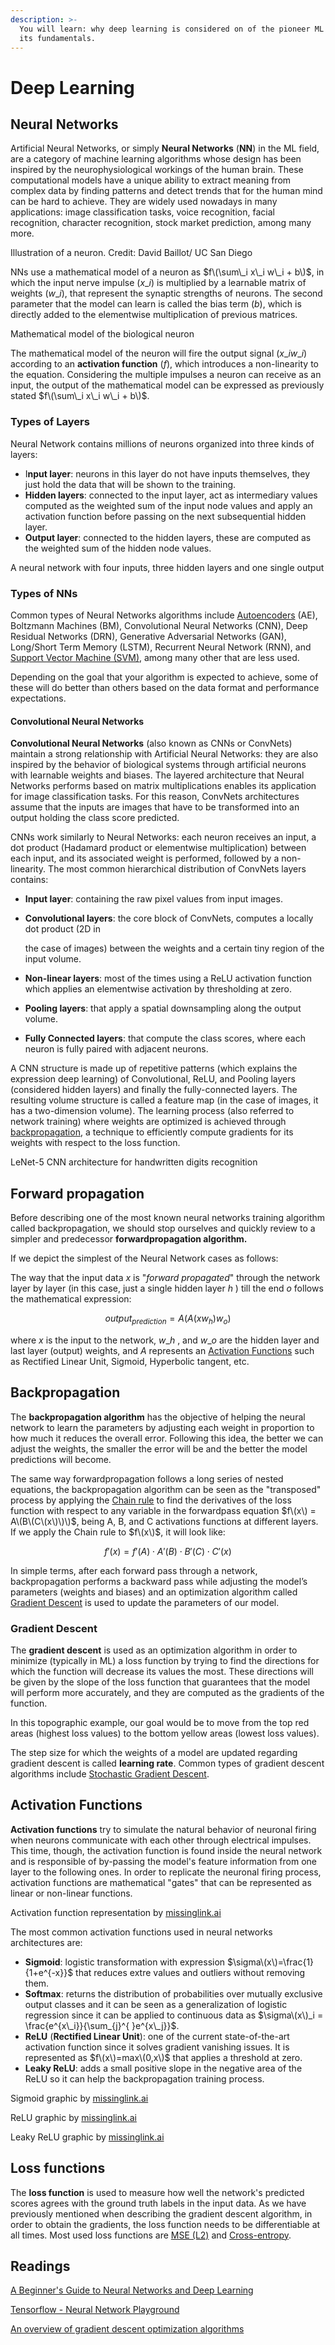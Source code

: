 ```yaml
---
description: >-
  You will learn: why deep learning is considered on of the pioneer ML types and
  its fundamentals.
---
```


# Deep Learning

## Neural Networks

Artificial Neural Networks, or simply **Neural Networks** \(**NN**\) in the ML field, are a category of machine learning algorithms whose design has been inspired by the neurophysiological workings of the human brain. These computational models have a unique ability to extract meaning from complex data by finding patterns and detect trends that for the human mind can be hard to achieve. They are widely used nowadays in many applications: image classification tasks, voice recognition, facial recognition, character recognition, stock market prediction, among many more.

Illustration of a neuron. Credit: David Baillot/ UC San Diego

NNs use a mathematical model of a neuron as $f\(\sum\_i x\_i w\_i + b\)$, in which the input nerve impulse \($x\_i$\) is multiplied by a learnable matrix of weights \($w\_i$\), that represent the synaptic strengths of neurons. The second parameter that the model can learn is called the bias term \($b$\), which is directly added to the elementwise multiplication of previous matrices.

Mathematical model of the biological neuron

The mathematical model of the neuron will fire the output signal \($x\_iw\_i$\) according to an **activation function** \($f$\), which introduces a non-linearity to the equation. Considering the multiple impulses a neuron can receive as an input, the output of the mathematical model can be expressed as previously stated $f\(\sum\_i x\_i w\_i + b\)$.

### Types of Layers

Neural Network contains millions of neurons organized into three kinds of layers:

* I**nput layer**: neurons in this layer do not have inputs themselves, they just hold the data that will be shown to the training.
* **Hidden layers**: connected to the input layer, act as intermediary values computed as the weighted sum of the input node values and apply an activation function before passing on the next subsequential hidden layer.
* **Output layer**: connected to the hidden layers, these are computed as the weighted sum of the hidden node values.

A neural network with four inputs, three hidden layers and one single output

### Types of NNs

Common types of Neural Networks algorithms include [Autoencoders](https://www.notion.so/adriaromero/Unsupervised-Learning-bc25a77ad70f48f38da754c42144cf3e#ff4a11c1ad3f43939295e9dd01f2c1a3) \(AE\), Boltzmann Machines \(BM\), Convolutional Neural Networks \(CNN\), Deep Residual Networks \(DRN\), Generative Adversarial Networks \(GAN\), Long/Short Term Memory \(LSTM\), Recurrent Neural Network \(RNN\), and [Support Vector Machine \(SVM\)](https://www.notion.so/adriaromero/Supervised-Learning-00b1f403bb5b4223be3f74cf9f5c4560#d6b18a44ca6b4b2ca17df07a96ad2b9c), among many other that are less used.

Depending on the goal that your algorithm is expected to achieve, some of these will do better than others based on the data format and performance expectations.

#### Convolutional Neural Networks

**Convolutional Neural Networks** \(also known as CNNs or ConvNets\) maintain a strong relationship with Artificial Neural Networks: they are also inspired by the behavior of biological systems through artificial neurons with learnable weights and biases. The layered architecture that Neural Networks performs based on matrix multiplications enables its application for image classification tasks. For this reason, ConvNets architectures assume that the inputs are images that have to be transformed into an output holding the class score predicted.

CNNs work similarly to Neural Networks: each neuron receives an input, a dot product \(Hadamard product or elementwise multiplication\) between each input, and its associated weight is performed, followed by a non-linearity. The most common hierarchical distribution of ConvNets layers contains:

* **Input layer**: containing the raw pixel values from input images.
* **Convolutional layers**: the core block of ConvNets, computes a locally dot product \(2D in

  the case of images\) between the weights and a certain tiny region of the input volume.

* **Non-linear layers**: most of the times using a ReLU activation function which applies an elementwise activation by thresholding at zero.
* **Pooling layers**: that apply a spatial downsampling along the output volume.
* **Fully Connected layers**: that compute the class scores, where each neuron is fully paired with adjacent neurons.

A CNN structure is made up of repetitive patterns \(which explains the expression deep learning\) of Convolutional, ReLU, and Pooling layers \(considered hidden layers\) and finally the fully-connected layers. The resulting volume structure is called a feature map \(in the case of images, it has a two-dimension volume\). The learning process \(also referred to network training\) where weights are optimized is achieved through [backpropagation](https://www.notion.so/adriaromero/Deep-Learning-08ec6b6a699d4c5bb385f4ac2c7533b6#886872274faf443185cebbc4a616a786), a technique to efficiently compute gradients for its weights with respect to the loss function.

LeNet-5 CNN architecture for handwritten digits recognition

## Forward propagation

Before describing one of the most known neural networks training algorithm called backpropagation, we should stop ourselves and quickly review to a simpler and predecessor **forwardpropagation algorithm.**

If we depict the simplest of the Neural Network cases as follows:

The way that the input data $x$ is "_forward propagated_" through the network layer by layer \(in this case, just a single hidden layer $h$ \) till the end $o$ follows the mathematical expression:

$$output_{prediction} = A(A(xw_h)w_o)$$

where $x$ is the input to the network, $w\_h$ , and $w\_o$ are the hidden layer and last layer \(output\) weights, and $A$ represents an [Activation Functions](https://www.notion.so/adriaromero/Deep-Learning-08ec6b6a699d4c5bb385f4ac2c7533b6#8b247fcedf3140c4bb01d374f7a689c3) such as Rectified Linear Unit, Sigmoid, Hyperbolic tangent, etc.

## Backpropagation

The **backpropagation algorithm** has the objective of helping the neural network to learn the parameters by adjusting each weight in proportion to how much it reduces the overall error. Following this idea, the better we can adjust the weights, the smaller the error will be and the better the model predictions will become.

The same way forwardpropagation follows a long series of nested equations, the backpropagation algorithm can be seen as the "transposed" process by applying the [Chain rule](https://en.wikipedia.org/wiki/Chain_rule) to find the derivatives of the loss function with respect to any variable in the forwardpass equation $f\(x\) = A\(B\(C\(x\)\)\)$, being A, B, and C activations functions at different layers. If we apply the Chain rule to $f\(x\)$, it will look like:

$$f'(x) = f'(A) \cdot A'(B) \cdot B'(C) \cdot C'(x)$$

In simple terms, after each forward pass through a network, backpropagation performs a backward pass while adjusting the model’s parameters \(weights and biases\) and an optimization algorithm called [Gradient Descent](https://www.notion.so/adriaromero/Deep-Learning-08ec6b6a699d4c5bb385f4ac2c7533b6#f4097128171d4f1088621c565c4e760c) is used to update the parameters of our model.

### Gradient Descent

The **gradient descent** is used as an optimization algorithm in order to minimize \(typically in ML\) a loss function by trying to find the directions for which the function will decrease its values the most. These directions will be given by the slope of the loss function that guarantees that the model will perform more accurately, and they are computed as the gradients of the function.

In this topographic example, our goal would be to move from the top red areas \(highest loss values\) to the bottom yellow areas \(lowest loss values\).

The step size for which the weights of a model are updated regarding gradient descent is called **learning rate**. Common types of gradient descent algorithms include [Stochastic Gradient Descent](https://en.wikipedia.org/wiki/Stochastic_gradient_descent).

## Activation Functions

**Activation functions** try to simulate the natural behavior of neuronal firing when neurons communicate with each other through electrical impulses. This time, though, the activation function is found inside the neural network and is responsible of by-passing the model's feature information from one layer to the following ones. In order to replicate the neuronal firing process, activation functions are mathematical "gates" that can be represented as linear or non-linear functions.

Activation function representation by [missinglink.ai](https://missinglink.ai/guides/neural-network-concepts/7-types-neural-network-activation-functions-right/)

The most common activation functions used in neural networks architectures are:

* **Sigmoid**: logistic transformation with expression $\sigma\(x\)=\frac{1}{1+e^{-x}}$ that reduces extre values and outliers without removing them.
* **Softmax**: returns the distribution of probabilities over mutually exclusive output classes and it can be seen as a generalization of logistic regression since it can be applied to continuous data as $\sigma\(x\)_i = \frac{e^{x\_i}}{\sum_{j}^{ }e^{x\_j}}$.
* **ReLU** \(**Rectified Linear Unit**\): one of the current state-of-the-art activation function since it solves gradient vanishing issues. It is represented as $f\(x\)=max\(0,x\)$ that applies a threshold at zero.
* **Leaky ReLU**: adds a small positive slope in the negative area of the ReLU so it can help the backpropagation training process.

Sigmoid graphic by [missinglink.ai](https://missinglink.ai/guides/neural-network-concepts/7-types-neural-network-activation-functions-right/)

ReLU graphic by [missinglink.ai](https://missinglink.ai/guides/neural-network-concepts/7-types-neural-network-activation-functions-right/)

Leaky ReLU graphic by [missinglink.ai](https://missinglink.ai/guides/neural-network-concepts/7-types-neural-network-activation-functions-right/)

## Loss functions

The **loss function** is used to measure how well the network's predicted scores agrees with the ground truth labels in the input data. As we have previously mentioned when describing the gradient descent algorithm, in order to obtain the gradients, the loss function needs to be differentiable at all times. Most used loss functions are [MSE \(L2\)](https://en.wikipedia.org/wiki/Mean_squared_error) and [Cross-entropy](https://en.wikipedia.org/wiki/Cross_entropy).

## Readings

[A Beginner's Guide to Neural Networks and Deep Learning](https://pathmind.com/wiki/neural-network#:~:text=Neural%20networks%20are%20a%20set,labeling%20or%20clustering%20raw%20input)

[Tensorflow - Neural Network Playground](https://playground.tensorflow.org/)

[An overview of gradient descent optimization algorithms](https://ruder.io/optimizing-gradient-descent/)

